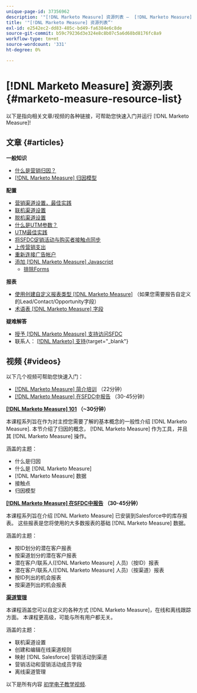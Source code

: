 ```yaml
---
unique-page-id: 37356962
description: '"[!DNL Marketo Measure] 资源列表 —  [!DNL Marketo Measure]  — 产品文档”'
title: '"[!DNL Marketo Measure] 资源列表”'
exl-id: e2542ec2-dd83-405c-bd49-fa6384e6c8de
source-git-commit: b59c79236d3e324e8c8b07c5a6d68bd8176fc8a9
workflow-type: tm+mt
source-wordcount: '331'
ht-degree: 0%

---
```


# [!DNL Marketo Measure] 资源列表 {#marketo-measure-resource-list}

以下是指向相关文章/视频的各种链接，可帮助您快速入门并运行 [!DNL Marketo Measure]!

## 文章 {#articles}

**一般知识**

* [什么是营销归因？](/help/introduction-to-marketo-measure/overview-resources/marketing-attribution.md)
* [[!DNL Marketo Measure] 归因模型](/help/introduction-to-marketo-measure/overview-resources/marketo-measure-attribution-models.md)

**配置**

* [营销渠道设置，最佳实践](/help/channel-tracking-and-setup/online-channels/marketing-channels-and-subchannels.md)
* [联机渠道设置](/help/channel-tracking-and-setup/online-channels/online-custom-channel-setup.md)
* [脱机渠道设置](/help/channel-tracking-and-setup/offline-channels/offline-custom-channel-setup.md)
* [什么是UTM参数？](/help/channel-tracking-and-setup/online-channels/utm-parameters.md)
* [UTM最佳实践](/help/channel-tracking-and-setup/online-channels/best-practices-for-setting-up-utm-parameters.md)
* [将SFDC促销活动与购买者接触点同步](/help/channel-tracking-and-setup/offline-channels/campaigns-and-campaign-members.md)
* [上传营销支出](/help/marketing-spend/spend-management/marketing-channel-costs.md#uploading-marketing-costs)
* [重新连接广告帐户](/help/api-connections/utilizing-marketo-measures-api-connections/reauthorizing-connected-accounts.md)
* [添加 [!DNL Marketo Measure] Javascript](/help/marketo-measure-tracking/setting-up-tracking/adding-marketo-measure-script.md)
   * [排除Forms](/help/marketo-measure-tracking/setting-up-tracking/excluding-marketo-measure-from-specific-forms.md)

**报表**

* [使用创建自定义报表类型 [!DNL Marketo Measure]](/help/marketo-measure-salesforce-reporting/new-report-types/creating-custom-marketo-measure-report-types.md) （如果您需要报告自定义的Lead/Contact/Opportunity字段）
* [术语表 [!DNL Marketo Measure] 字段](/help/introduction-to-marketo-measure/overview-resources/glossary-of-marketo-measure-fields.md)

**疑难解答**

* [授予 [!DNL Marketo Measure] 支持访问SFDC](/help/miscellaneous/other-related-resources/granting-salesforce-access-to-marketo-measure-support.md)
* 联系人： [[!DNL Marketo] 支持](https://nation.marketo.com/t5/support/ct-p/Support){target="_blank"}

## 视频 {#videos}

以下几个视频可帮助您快速入门：

* [[!DNL Marketo Measure] 简介培训](https://embed.vidyard.com/watch/Pb4DuWJwtFgw3jUBDGneb4) （22分钟）
* [[!DNL Marketo Measure] 在SFDC中报告](https://universityonline.marketo.com/courses/bizible-and-salesforce/) （30-45分钟）

**[[!DNL Marketo Measure] 101](https://universityonline.marketo.com/courses/bizible-101/) （~30分钟）**

本课程系列旨在作为对主控您需要了解的基本概念的一般性介绍 [!DNL Marketo Measure]. 本节介绍了归因的概念， [!DNL Marketo Measure] 作为工具，并且其 [!DNL Marketo Measure] 操作。

涵盖的主题：

* 什么是归因
* 什么是 [!DNL Marketo Measure]
* [!DNL Marketo Measure] 数据
* 接触点
* 归因模型

**[[!DNL Marketo Measure] 在SFDC中报告](https://universityonline.marketo.com/courses/bizible-and-salesforce/) （30-45分钟）**

本课程系列旨在介绍 [!DNL Marketo Measure] 已安装到Salesforce中的库存报表。 这些报表是您将使用的大多数报表的基础 [!DNL Marketo Measure] 数据。

涵盖的主题：

* 按ID划分的潜在客户报表
* 按渠道划分的潜在客户报表
* 潜在客户/联系人([!DNL Marketo Measure] 人员)（按ID）报表
* 潜在客户/联系人([!DNL Marketo Measure] 人员)（按渠道）报表
* 按ID列出的机会报表
* 按渠道列出的机会报表

**[渠道管理](https://universityonline.marketo.com/courses/bizible-fundamentals-channel-management/)**

本课程涵盖您可以自定义的各种方式 [!DNL Marketo Measure]，在线和离线跟踪方面。 本课程更高级，可能与所有用户都无关。

涵盖的主题：

* 联机渠道设置
* 创建和编辑在线渠道规则
* 映射 [!DNL Salesforce] 营销活动到渠道
* 营销活动和营销活动成员字段
* 离线渠道管理

以下是所有内容 [初学电子教学视频](https://universityonline.marketo.com/#/library/bySubject/new-to-bizible/trails?_k=d1454j).
